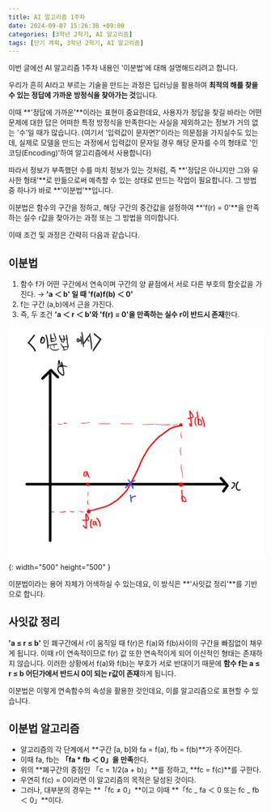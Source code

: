 ```yaml
---
title: AI 알고리즘 1주차
date: 2024-09-07 15:26:38 +09:00
categories: [3학년 2학기, AI 알고리즘]
tags: [단기 계획, 3학년 2학기, AI 알고리즘]
---
```


이번 글에선 AI 알고리즘 1주차 내용인 '이분법'에 대해 설명해드리려고 합니다.

우리가 흔히 AI라고 부르는 기술을 만드는 과정은 딥러닝을 활용하여 **최적의 해를 찾을 수 있는 정답에 가까운 방정식을 찾아가는 것**입니다.

이때 **'정답에 가까운'**이라는 표현이 중요한데요, 사용자가 정답을 찾길 바라는 어떤 문제에 대한 답은 어떠한 특정 방정식을 만족한다는 사실을 제외하고는 정보가 거의 없는 '수'일 때가 많습니다. (여기서 '입력값이 문자면?'이라는 의문점을 가지실수도 있는데, 실제로 모델을 만드는 과정에서 입력값이 문자일 경우 해당 문자를 수의 형태로 '인코딩(Encoding)'하여 알고리즘에서 사용합니다)

따라서 정보가 부족했던 수를 마치 정보가 있는 것처럼, 즉 **'정답은 아니지만 그와 유사한 형태'**로 만듦으로써 예측할 수 있는 상태로 만드는 작업이 필요합니다. 그 방법 중 하나가 바로 **'이분법'**입니다.

이분법은 함수의 구간을 정하고, 해당 구간의 중간값을 설정하여 **'f(r) = 0'**을 만족하는 실수 r값을 찾아가는 과정 또는 그 방법을 의미합니다.

이때 조건 및 과정은 간략히 다음과 같습니다.

## **이분법**

1. 함수 f가 어떤 구간에서 연속이며 구간의 양 끝점에서 서로 다른 부호의 함숫값을 가진다.
   → **'a ＜ b' 일 때 'f(a)f(b) ＜ 0'**
2. f는 구간 (a,b)에서 근을 가진다.
3. 즉, 두 조건 **'a ＜ r ＜ b'와 'f(r) = 0'을 만족하는 실수 r이 반드시 존재**한다.

![Desktop View](/assets/img/math/bisection.jpg){: width="500" height="500" }

이분법이라는 용어 자체가 어색하실 수 있는데요, 이 방식은 **'사잇값 정리'**를 기반으로 합니다.

## **사잇값 정리**

**'a ≤ r ≤ b'** 인 폐구간에서 r이 움직일 때 f(r)은 f(a)와 f(b)사이의 구간을 빠짐없이 채우게 됩니다. 이때 r이 연속적이므로 f(r) 값 또한 연속적이게 되어 이산적인 형태는 존재하지 않습니다. 이러한 상황에서 f(a)와 f(b)는 부호가 서로 반대이기 때문에 **함수 f는 a ≤ r ≤ b 어딘가에서 반드시 0이 되는 r값이 존재**하게 됩니다.

이분법은 이렇게 연속함수의 속성을 활용한 것인데요, 이를 알고리즘으로 표현할 수 있습니다.

## 이분법 알고리즘

- 알고리즘의 각 단계에서 **구간 [a, b]와 fa = f(a), fb = f(b)**가 주어진다.
- 이때 fa, fb는 **「fa \* fb ＜ 0」을 만족**한다.
- 위의 **폐구간의 중점인 「c = 1/2(a + b)」**를 정하고, **fc = f(c)**를 구한다.
- 우연히 f(c) = 0이라면 이 알고리즘의 목적은 달성된 것이다.
- 그러나, 대부분의 경우는 **「fc ≠ 0」**이고 이때 **「fc _ fa ＜ 0 또는 fc _ fb ＜ 0」**이다.
